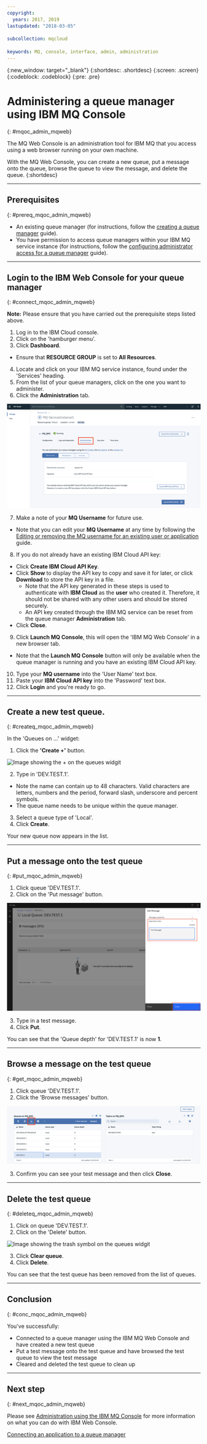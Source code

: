 ```yaml
---
copyright:
  years: 2017, 2019
lastupdated: "2018-03-05"

subcollection: mqcloud

keywords: MQ, console, interface, admin, administration
---
```


{:new_window: target="_blank"}
{:shortdesc: .shortdesc}
{:screen: .screen}
{:codeblock: .codeblock}
{:pre: .pre}

# Administering a queue manager using IBM MQ Console
{: #mqoc_admin_mqweb}

The MQ Web Console is an administration tool for IBM MQ that you access using a web browser running on your own machine.

With the MQ Web Console, you can create a new queue, put a message onto the queue, browse the queue to view the message, and delete the queue.
{:shortdesc}

---

## Prerequisites
{: #prereq_mqoc_admin_mqweb}

* An existing queue manager (for instructions, follow the [creating a queue manager](/docs/services/mqcloud?topic=mqcloud-mqoc_create_qm) guide).
* You have permission to access queue managers within your IBM MQ service instance (for instructions, follow the [configuring administrator access for a queue manager](/docs/services/mqcloud?topic=mqcloud-tut_mqoc_configure_admin_qm_access) guide).

---

## Login to the IBM Web Console for your queue manager
{: #connect_mqoc_admin_mqweb}

**Note:** Please ensure that you have carried out the prerequisite steps listed above.

1. Log in to the IBM Cloud console.
2. Click on the 'hamburger menu'.
3. Click **Dashboard**.
  * Ensure that **RESOURCE GROUP** is set to **All Resources**.
4. Locate and click on your IBM MQ service instance, found under the 'Services' heading.
5. From the list of your queue managers, click on the one you want to administer.
6. Click the **Administration** tab.

 ![Image showing the Administration tab](./images/mqoc_administration_tab.png)

7. Make a note of your **MQ Username** for future use.
  * Note that you can edit your **MQ Username** at any time by following the [Editing or removing the MQ username for an existing user or application](/docs/services/mqcloud?topic=mqcloud-mqoc_administer_mq_username) guide.
8. If you do not already have an existing IBM Cloud API key:
  * Click **Create IBM Cloud API Key**.
  * Click **Show** to display the API key to copy and save it for later, or click **Download** to store the API key in a file.
    * Note that the API key generated in these steps is used to authenticate with **IBM Cloud** as the **user** who created it.  Therefore, it should not be shared with any other users and should be stored securely.
    * An API key created through the IBM MQ service can be reset from the queue manager **Administration** tab.
  * Click **Close**.
9. Click **Launch MQ Console**, this will open the 'IBM MQ Web Console' in a new browser tab.
  * Note that the **Launch MQ Console** button will only be available when the queue manager is running and you have an existing IBM Cloud API key.
10. Type your **MQ username** into the 'User Name' text box.
11. Paste your **IBM Cloud API key** into the 'Password' text box.
12. Click **Login** and you're ready to go.

---

## Create a new test queue.
{: #createq_mqoc_admin_mqweb}

In the 'Queues on ...' widget:

1. Click the **'Create +'** button.

 ![Image showing the + on the queues widgit](./images/mqoc_webcli_plus.png)

2. Type in 'DEV.TEST.1'.
  * Note the name can contain up to 48 characters. Valid characters are letters, numbers and the period, forward slash, underscore and percent symbols.
  * The queue name needs to be unique within the queue manager.
3. Select a queue type of 'Local'.
4. Click **Create**.

Your new queue now appears in the list.

---

## Put a message onto the test queue
{: #put_mqoc_admin_mqweb}

1. Click queue 'DEV.TEST.1'.
2. Click on the 'Put message' button.

 ![Image showing the letter symbol on the queues widgit](./images/mqoc_webcli_put.png)

3. Type in a test message.
4. Click **Put**.

You can see that the 'Queue depth' for 'DEV.TEST.1' is now **1**.

---

## Browse a message on the test queue
{: #get_mqoc_admin_mqweb}

1. Click queue 'DEV.TEST.1'.
2. Click the 'Browse messages' button.

 ![Image showing the folder symbol on the queues widgit](./images/mqoc_webcli_browse.png)

3. Confirm you can see your test message and then click **Close**.

---

## Delete the test queue
{: #deleteq_mqoc_admin_mqweb}

1. Click on queue 'DEV.TEST.1'.
2. Click on the 'Delete' button.

 ![Image showing the trash symbol on the queues widgit](./images/mqoc_webcli_trash.png)

3. Click **Clear queue**.
4. Click **Delete**.

You can see that the test queue has been removed from the list of queues.

---

## Conclusion
{: #conc_mqoc_admin_mqweb}

You've successfully:
* Connected to a queue manager using the IBM MQ Web Console and have created a new test queue
* Put a test message onto the test queue and have browsed the test queue to view the test message
* Cleared and deleted the test queue to clean up

---

## Next step
{: #next_mqoc_admin_mqweb}

Please see [Administration using the IBM MQ Console](https://www.ibm.com/support/knowledgecenter/en/SSFKSJ_9.0.0/com.ibm.mq.adm.doc/q127570_.htm) for more information on what you can do with IBM Web Console.

[Connecting an application to a queue manager](/docs/services/mqcloud?topic=mqcloud-mqoc_connect_app_qm)
